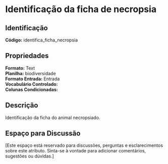 # Identificação da ficha de necropsia

## Identificação
**Código:** identifica_ficha_necropsia

## Propriedades
**Formato:** Text  
**Planilha:** biodiversidade  
**Formato Entrada:** Entrada  
**Vocabulário Controlado:**   
**Colunas Condicionadas:**   

## Descrição
Identificação da ficha do animal necropsiado.

## Espaço para Discussão
[Este espaço está reservado para discussões, perguntas e esclarecimentos sobre este atributo. Sinta-se à vontade para adicionar comentários, sugestões ou dúvidas.]
